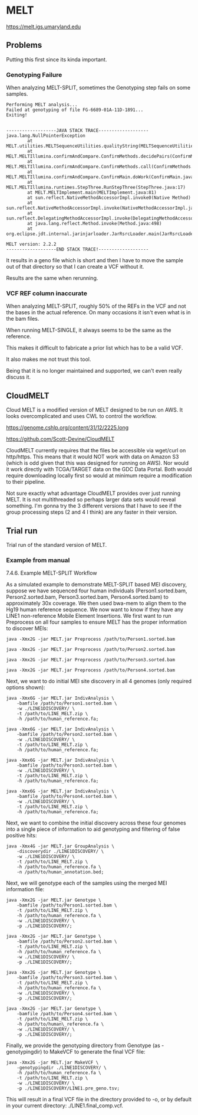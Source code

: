 
#	MELT

https://melt.igs.umaryland.edu



##	Problems

Putting this first since its kinda important.


###	Genotyping Failure

When analyzing MELT-SPLIT, sometimes the Genotyping step fails on some samples.


```
Performing MELT analysis...
Failed at genotyping of file FG-6689-01A-11D-1891...
Exiting!


-------------------JAVA STACK TRACE-------------------
java.lang.NullPointerException
        at MELT.utilities.MELTSequenceUtilities.qualityString(MELTSequenceUtilities.java:33)
        at MELT.MELTIllumina.confirmAndCompare.ConfirmMethods.decidePairs(ConfirmMethods.java:344)
        at MELT.MELTIllumina.confirmAndCompare.ConfirmMethods.call(ConfirmMethods.java:100)
        at MELT.MELTIllumina.confirmAndCompare.ConfirmMain.doWork(ConfirmMain.java:161)
        at MELT.MELTIllumina.runtimes.StepThree.RunStepThree(StepThree.java:17)
        at MELT.MELTImplement.main(MELTImplement.java:81)
        at sun.reflect.NativeMethodAccessorImpl.invoke0(Native Method)
        at sun.reflect.NativeMethodAccessorImpl.invoke(NativeMethodAccessorImpl.java:62)
        at sun.reflect.DelegatingMethodAccessorImpl.invoke(DelegatingMethodAccessorImpl.java:43)
        at java.lang.reflect.Method.invoke(Method.java:498)
        at org.eclipse.jdt.internal.jarinjarloader.JarRsrcLoader.main(JarRsrcLoader.java:61)

MELT version: 2.2.2
-------------------END STACK TRACE!-------------------
```

It results in a geno file which is short and then I have to move the sample out of that directory so that I can create a VCF without it.

Results are the same when rerunning.



###	VCF REF column inaccurate

When analyzing MELT-SPLIT, roughly 50% of the REFs in the VCF and not the bases in the actual reference.
On many occasions it isn't even what is in the bam files.

When running MELT-SINGLE, it always seems to be the same as the reference.

This makes it difficult to fabricate a prior list which has to be a valid VCF.

It also makes me not trust this tool.

Being that it is no longer maintained and supported, we can't even really discuss it.











##	CloudMELT

Cloud MELT is a modified version of MELT designed to be run on AWS.
It looks overcomplicated and uses CWL to control the workflow.

https://genome.cshlp.org/content/31/12/2225.long

https://github.com/Scott-Devine/CloudMELT


CloudMELT currently requires that the files be accessible via wget/curl on http/https.
This means that it would NOT work with data on Amazon S3 (which is odd given that this was designed for running on AWS).
Nor would it work directly with TCGA/TARGET data on the GDC Data Portal.
Both would require downloading locally first so would at minimum require a modification to their pipeline.

Not sure exactly what advantage CloudMELT provides over just running MELT.
It is not multithreaded so perhaps larger data sets would reveal something. 
I'm gonna try the 3 different versions that I have to see if the group processing steps (2 and 4 I think) are any faster in their version.





##	Trial run

Trial run of the standard version of MELT.


###	Example from manual

7.4.6. Example MELT-SPLIT Workflow

As a simulated example to demonstrate MELT-SPLIT based MEI discovery, suppose we have sequenced four human individuals (Person1.sorted.bam, Person2.sorted.bam, Person3.sorted.bam, Person4.sorted.bam) to approximately 30x coverage. We then used bwa-mem to align them to the Hg19 human reference sequence. We now want to know if they have any LINE1 non-reference Mobile Element Insertions. We first want to run Preprocess on all four samples to ensure MELT has the proper information to discover MEIs:

```
java -Xmx2G -jar MELT.jar Preprocess /path/to/Person1.sorted.bam

java -Xmx2G -jar MELT.jar Preprocess /path/to/Person2.sorted.bam

java -Xmx2G -jar MELT.jar Preprocess /path/to/Person3.sorted.bam

java -Xmx2G -jar MELT.jar Preprocess /path/to/Person4.sorted.bam
```

Next, we want to do initial MEI site discovery in all 4 genomes (only required options shown):

```
java -Xmx6G -jar MELT.jar IndivAnalysis \
    -bamfile /path/to/Person1.sorted.bam \
    -w ./LINE1DISCOVERY/ \
    -t /path/to/LINE_MELT.zip \
    -h /path/to/human_reference.fa;

java -Xmx6G -jar MELT.jar IndivAnalysis \
    -bamfile /path/to/Person2.sorted.bam \
    -w ./LINE1DISCOVERY/ \
    -t /path/to/LINE_MELT.zip \
    -h /path/to/human_reference.fa;

java -Xmx6G -jar MELT.jar IndivAnalysis \
    -bamfile /path/to/Person3.sorted.bam \
    -w ./LINE1DISCOVERY/ \
    -t /path/to/LINE_MELT.zip \
    -h /path/to/human_reference.fa;

java -Xmx6G -jar MELT.jar IndivAnalysis \
    -bamfile /path/to/Person4.sorted.bam \
    -w ./LINE1DISCOVERY/ \
    -t /path/to/LINE_MELT.zip \
    -h /path/to/human_reference.fa;
```

Next, we want to combine the initial discovery across these four genomes into a single piece of information to aid genotyping and filtering of false positive hits:

```
java -Xmx4G -jar MELT.jar GroupAnalysis \
    -discoverydir ./LINE1DISCOVERY/ \
    -w ./LINE1DISCOVERY/ \
    -t /path/to/LINE_MELT.zip \
    -h /path/to/human_reference.fa \
    -n /path/to/human_annotation.bed;
```

Next, we will genotype each of the samples using the merged MEI information file:

```
java -Xmx2G -jar MELT.jar Genotype \
    -bamfile /path/to/Person1.sorted.bam \
    -t /path/to/LINE_MELT.zip \
    -h /path/to/human_reference.fa \
    -w ./LINE1DISCOVERY/ \
    -p ./LINE1DISCOVERY/;

java -Xmx2G -jar MELT.jar Genotype \
    -bamfile /path/to/Person2.sorted.bam \
    -t /path/to/LINE_MELT.zip \
    -h /path/to/human_reference.fa \
    -w ./LINE1DISCOVERY/ \
    -p ./LINE1DISCOVERY/;

java -Xmx2G -jar MELT.jar Genotype \
    -bamfile /path/to/Person3.sorted.bam \
    -t /path/to/LINE_MELT.zip \
    -h /path/to/human_reference.fa \
    -w ./LINE1DISCOVERY/ \
    -p ./LINE1DISCOVERY/;

java -Xmx2G -jar MELT.jar Genotype \
    -bamfile /path/to/Person4.sorted.bam \
    -t /path/to/LINE_MELT.zip \
    -h /path/to/human\_reference.fa \
    -w ./LINE1DISCOVERY/ \
    -p ./LINE1DISCOVERY/;
```

Finally, we provide the genotyping directory from Genotype (as -genotypingdir) to MakeVCF to generate the final VCF file:

```
java -Xmx2G -jar MELT.jar MakeVCF \
    -genotypingdir ./LINE1DISCOVERY/ \
    -h /path/to/human_reference.fa \
    -t /path/to/LINE_MELT.zip \
    -w ./LINE1DISCOVERY/ \
    -p ./LINE1DISCOVERY/LINE1.pre_geno.tsv;
```

This will result in a final VCF file in the directory provided to -o, or by default in your current directory: ./LINE1.final_comp.vcf.



